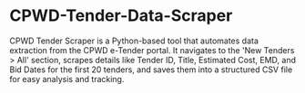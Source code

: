 # CPWD-Tender-Data-Scraper
CPWD Tender Scraper is a Python-based tool that automates data extraction from the CPWD e-Tender portal. It navigates to the 'New Tenders > All' section, scrapes details like Tender ID, Title, Estimated Cost, EMD, and Bid Dates for the first 20 tenders, and saves them into a structured CSV file for easy analysis and tracking.
